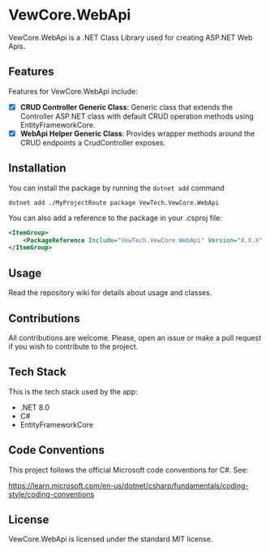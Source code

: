 # VewCore.WebApi

VewCore.WebApi is a .NET Class Library used for creating ASP.NET Web Apis.

## Features

Features for VewCore.WebApi include:

- [x] **CRUD Controller Generic Class**: Generic class that extends the Controller ASP.NET class with default CRUD operation methods using EntityFrameworkCore.
- [x] **WebApi Helper Generic Class**: Provides wrapper methods around the CRUD endpoints a CrudController exposes.

## Installation

You can install the package by running the `dotnet add` command

```Shell
dotnet add ./MyProjectRoute package VewTech.VewCore.WebApi
```

You can also add a reference to the package in your .csproj file:

```XML
<ItemGroup>
    <PackageReference Include="VewTech.VewCore.WebApi" Version="X.X.X" />
</ItemGroup>
```

## Usage

Read the repository wiki for details about usage and classes.

## Contributions

All contributions are welcome. Please, open an issue or make a pull request if you wish to contribute to the project.

## Tech Stack

This is the tech stack used by the app:

- .NET 8.0
- C#
- EntityFrameworkCore

## Code Conventions

This project follows the official Microsoft code conventions for C#. See:

https://learn.microsoft.com/en-us/dotnet/csharp/fundamentals/coding-style/coding-conventions

## License

VewCore.WebApi is licensed under the standard MIT license.
